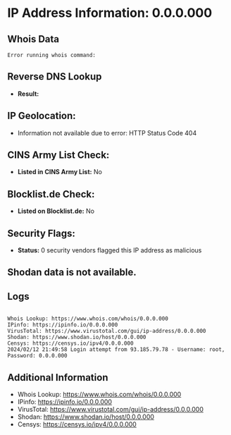 # IP Address Information: 0.0.0.000

## Whois Data
```
Error running whois command: 
```
## Reverse DNS Lookup
- **Result:** 

## IP Geolocation:
- Information not available due to error: HTTP Status Code 404

## CINS Army List Check:
- **Listed in CINS Army List:** 
No

## Blocklist.de Check:
- **Listed on Blocklist.de:** 
No

## Security Flags:
- **Status:** 0 security vendors flagged this IP address as malicious

## Shodan data is not available.

## Logs
```

Whois Lookup: https://www.whois.com/whois/0.0.0.000
IPinfo: https://ipinfo.io/0.0.0.000
VirusTotal: https://www.virustotal.com/gui/ip-address/0.0.0.000
Shodan: https://www.shodan.io/host/0.0.0.000
Censys: https://censys.io/ipv4/0.0.0.000
2024/02/12 21:49:58 Login attempt from 93.185.79.78 - Username: root, Password: 0.0.0.000

```
## Additional Information
- Whois Lookup: https://www.whois.com/whois/0.0.0.000
- IPinfo: https://ipinfo.io/0.0.0.000
- VirusTotal: https://www.virustotal.com/gui/ip-address/0.0.0.000
- Shodan: https://www.shodan.io/host/0.0.0.000
- Censys: https://censys.io/ipv4/0.0.0.000

